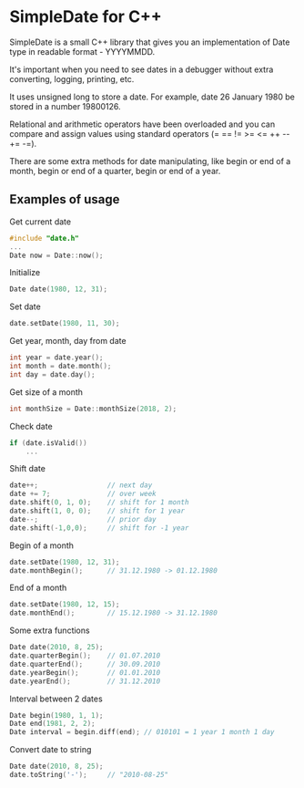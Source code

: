 SimpleDate for C++
==================

SimpleDate is a small C++ library that gives you an implementation of Date type
in readable format - YYYYMMDD.

It's important when you need to see dates in a debugger without extra
converting, logging, printing, etc.

It uses unsigned long to store a date. For example, date 26 January 1980 be
stored in a number 19800126.

Relational and arithmetic operators have been overloaded and you can compare and
assign values using standard operators (= == != >= <= ++ -- += -=).

There are some extra methods for date manipulating, like begin or end of a
month, begin or end of a quarter,  begin or end of a year.

Examples of usage
-----------------

Get current date

```c++
#include "date.h"
...
Date now = Date::now();
```

Initialize

```c++
Date date(1980, 12, 31);
```

Set date

```c++
date.setDate(1980, 11, 30);
```

Get year, month, day from date

```c++
int year = date.year();
int month = date.month();
int day = date.day();
```

Get size of a month

```c++
int monthSize = Date::monthSize(2018, 2);
```

Check date

```c++
if (date.isValid())
    ...
```

Shift date

```c++
date++;                 // next day
date += 7;              // over week
date.shift(0, 1, 0);    // shift for 1 month
date.shift(1, 0, 0);    // shift for 1 year
date--;                 // prior day
date.shift(-1,0,0);     // shift for -1 year
```

Begin of a month

```c++
date.setDate(1980, 12, 31);
date.monthBegin();      // 31.12.1980 -> 01.12.1980
```

End of a month

```c++
date.setDate(1980, 12, 15);
date.monthEnd();        // 15.12.1980 -> 31.12.1980
```

Some extra functions

```c++
Date date(2010, 8, 25);
date.quarterBegin();    // 01.07.2010
date.quarterEnd();      // 30.09.2010
date.yearBegin();       // 01.01.2010
date.yearEnd();         // 31.12.2010
```

Interval between 2 dates

```c++
Date begin(1980, 1, 1);
Date end(1981, 2, 2);
Date interval = begin.diff(end); // 010101 = 1 year 1 month 1 day
```

Convert date to string

```c++
Date date(2010, 8, 25);
date.toString('-');     // "2010-08-25"
```
